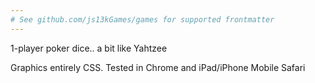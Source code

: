 ```yaml
---
# See github.com/js13kGames/games for supported frontmatter
---
```

1-player poker dice.. a bit like Yahtzee

Graphics entirely CSS. Tested in Chrome and iPad/iPhone Mobile Safari